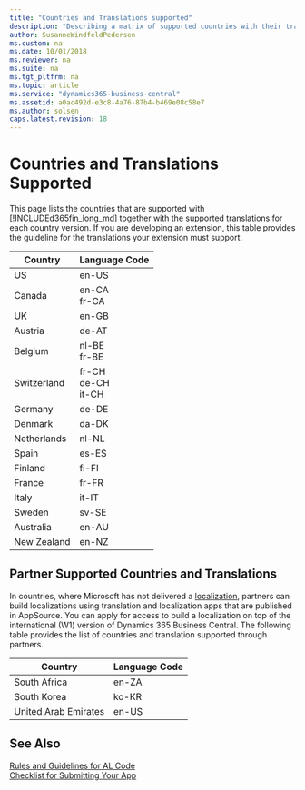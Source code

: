```yaml
---
title: "Countries and Translations supported"
description: "Describing a matrix of supported countries with their translations."
author: SusanneWindfeldPedersen
ms.custom: na
ms.date: 10/01/2018
ms.reviewer: na
ms.suite: na
ms.tgt_pltfrm: na
ms.topic: article
ms.service: "dynamics365-business-central"
ms.assetid: a0ac492d-e3c8-4a76-87b4-b469e08c58e7
ms.author: solsen
caps.latest.revision: 18
---
```


# Countries and Translations Supported
This page lists the countries that are supported with [!INCLUDE[d365fin_long_md](../includes/d365fin_long_md.md)] together with the supported translations for each country version. If you are developing an extension, this table provides the guideline for the translations your extension must support.

|Country|Language Code|
|-------|-------------|
|US|en-US|
|Canada|en-CA <br>fr-CA|
|UK|en-GB|
|Austria|de-AT|
|Belgium|nl-BE<br>fr-BE|
|Switzerland|fr-CH<br>de-CH <br>it-CH|
|Germany|de-DE|
|Denmark|da-DK|
|Netherlands|nl-NL|
|Spain|es-ES|
|Finland|fi-FI|
|France|fr-FR|
|Italy|it-IT|
|Sweden|sv-SE|
|Australia|en-AU|
|New Zealand|en-NZ|


## Partner Supported Countries and Translations
In countries, where Microsoft has not delivered a [localization](/dynamics365/business-central/dev-itpro/developer/readiness/readiness-develop-localization), partners can build localizations using translation and localization apps that are published in AppSource. You can apply for access to build a localization on top of the international (W1) version of Dynamics 365 Business Central. The following table provides the list of countries and translation supported through partners.

|Country|Language Code|
|-------|-------------|
|South Africa|en-ZA|
|South Korea|ko-KR|
|United Arab Emirates|en-US|

## See Also
[Rules and Guidelines for AL Code](apptest-overview.md)  
[Checklist for Submitting Your App](../developer/devenv-checklist-submission.md)  



